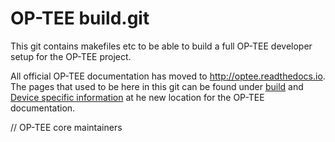 # OP-TEE build.git

This git contains makefiles etc to be able to build a full OP-TEE developer
setup for the OP-TEE project.

All official OP-TEE documentation has moved to http://optee.readthedocs.io. The
pages that used to be here in this git can be found under [build] and [Device
specific information] at he new location for the OP-TEE documentation.

// OP-TEE core maintainers

[build]: https://optee.readthedocs.io/building/gits/build.html
[Device specific information]: https://optee.readthedocs.io/building/devices/index.html
